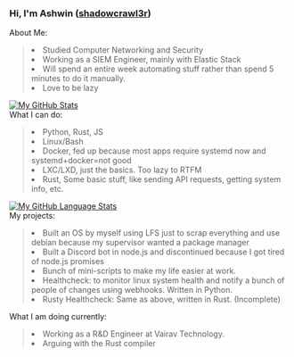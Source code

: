 ### Hi, I'm Ashwin ([shadowcrawl3r][website])
[website]: https://ashwinbelbase.com.np

About Me:
><li> Studied Computer Networking and Security</li>
><li> Working as a SIEM Engineer, mainly with Elastic Stack</li>
><li> Will spend an entire week automating stuff rather than spend 5 minutes to do it manually.</li>
><li> Love to be lazy</li>  
[![My GitHub Stats](https://github-readme-stats.vercel.app/api/?username=shad0wcrawl3r&count_private=true&theme=radical&show_icons=true&include_all_commits=true&custom_title=My+Stats)]()  
What I can do:
><li> Python, Rust, JS</li>
><li> Linux/Bash</li>
><li> Docker, fed up because most apps require systemd now and systemd+docker=not good</li>
><li> LXC/LXD, just the basics. Too lazy to RTFM</li>
><li> Rust, Some basic stuff, like sending API requests, getting system info, etc. </li> 
[![My GitHub Language Stats](https://github-readme-stats.vercel.app/api/top-langs/?username=shad0wcrawl3r&langs_count=5&theme=aura&langs_count=7)]()  
My projects:
><li>Built an OS by myself using LFS just to scrap everything and use debian because my supervisor wanted a package manager</li>
><li>Built a Discord bot in node.js and discontinued because I got tired of node.js promises</li>
><li>Bunch of mini-scripts to make my life easier at work.
><li> Healthcheck: to monitor linux system health and notify a bunch of people of changes using webhooks. Written in Python. </li>
><li> Rusty Healthcheck: Same as above, written in Rust. (Incomplete)
What I am doing currently:
><li>Working as a R&D Engineer at Vairav Technology.</li>
><li>Arguing with the Rust compiler</li>


  

